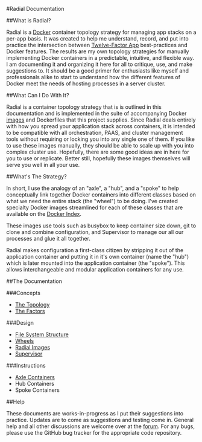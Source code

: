 #Radial Documentation

##What is Radial?

Radial is a [Docker](http://docker.io) container topology strategy for managing
app stacks on a per-app basis. It was created to help me understand, record, and
put into practice the intersection between [Twelve-Factor
App](http://12factor.net) best-practices and Docker features. The results are my
own topology strategies for manually implementing Docker containers in a
predictable, intuitive, and flexible way. I am documenting it and organizing it
here for all to critique, use, and make suggestions to. It should be a good
primer for enthusiasts like myself and professionals alike to start to
understand how the different features of Docker meet the needs of hosting
processes in a server cluster.

##What Can I Do With It?

Radial is a container topology strategy that is is outlined in this
documentation and is implemented in the suite of accompanying Docker
[images](https://index.docker.io/u/radial/) and Dockerfiles that this project
supplies. Since Radial deals entirely with how you spread your application stack
across containers, it is intended to be compatible with all orchestration, PAAS,
and cluster management tools without requiring or locking you into any single
one of them. If you like to use these images manually, they should be able to
scale up with you into complex cluster use. Hopefully, there are some good ideas
are in here for you to use or replicate. Better still, hopefully these images
themselves will serve you well in all your use.

##What's The Strategy?

In short, I use the analogy of an "axle", a "hub", and a "spoke" to help
conceptually link together Docker containers into different classes based on
what we need the entire stack (the "wheel") to be doing. I've created specialty
Docker images streamlined for each of these classes that are available on the
[Docker Index](https://index.docker.io/u/radial). 

These images use tools such as busybox to keep container size down, git to clone
and combine configuration, and Supervisor to manage our all our processes and
glue it all together.

Radial makes configuration a first-class citizen by stripping it out of the
application container and putting it in it's own container (name the "hub") which is
later mounted into the application container (the "spoke"). This allows
interchangeable and modular application containers for any use.

##The Documentation

###Concepts

* [The Topology](/concepts/topology)
* [The Factors](/concepts/factors)

###Design

* [File System Structure](/design/filesystem)
* [Wheels](/design/wheels)
* [Radial Images](/design/images)
* [Supervisor](/design/supervisor)

###Instructions

* [Axle Containers](/instructions/axle-containers)
* Hub Containers
* Spoke Containers

##Help

These documents are works-in-progress as I put their suggestions into practice.
Updates are to come as suggestions and testing come in.  General help and all
other discussions are welcome over at the
[forum](https://groups.google.com/forum/?pli=1#!forum/radial-docker-topology).
For any bugs, please use the GitHub bug tracker for the appropriate code
repository.
